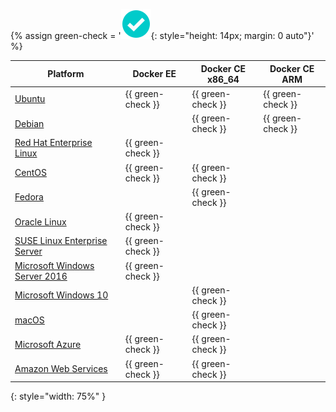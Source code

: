 {% assign green-check = '![yes](/engine/installation/images/green-check.svg){: style="height: 14px; margin: 0 auto"}' %}

| Platform                                                                                             | Docker EE         | Docker CE x86_64 | Docker CE ARM |
| ---------------------------------------------------------------------------------------------------- | ----------------- | ----------------- | ----------------- |
| [Ubuntu](/engine/installation/linux/ubuntu.md)                                                       | {{ green-check }} | {{ green-check }} | {{ green-check }} |
| [Debian](/engine/installation/linux/debian.md)                                                       |                   | {{ green-check }} | {{ green-check }} |
| [Red Hat Enterprise Linux](/engine/installation/linux/rhel.md)                                       | {{ green-check }} |                   |                   |
| [CentOS](/engine/installation/linux/centos.md)                                                       | {{ green-check }} | {{ green-check }} |                   |
| [Fedora](/engine/installation/linux/fedora.md)                                                       |                   | {{ green-check }} |                   |
| [Oracle Linux](/engine/installation/linux/oracle.md)                                                 | {{ green-check }} |                   |                   |
| [SUSE Linux Enterprise Server](/engine/installation/linux/suse.md)                                   | {{ green-check }} |                   |                   |
| [Microsoft Windows Server 2016](/docker-ee-for-windows/install/)                                     | {{ green-check }} |                   |                   |
| [Microsoft Windows 10](/docker-for-windows/)                                                         |                   | {{ green-check }} |                   |
| [macOS](/docker-for-mac/)                                                                            |                   | {{ green-check }} |                   |
| [Microsoft Azure](/docker-for-azure/)                                                                | {{ green-check }} | {{ green-check }} |                   |
| [Amazon Web Services](/docker-for-aws/)                                                              | {{ green-check }} | {{ green-check }} |                   |
{: style="width: 75%" }
